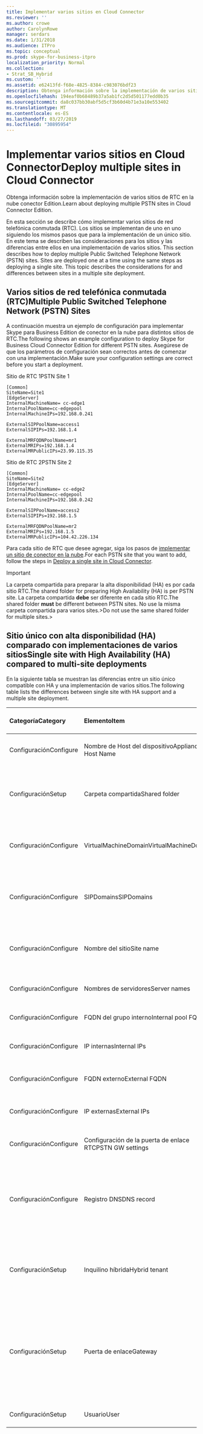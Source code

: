 ```yaml
---
title: Implementar varios sitios en Cloud Connector
ms.reviewer: ''
ms.author: crowe
author: CarolynRowe
manager: serdars
ms.date: 1/31/2018
ms.audience: ITPro
ms.topic: conceptual
ms.prod: skype-for-business-itpro
localization_priority: Normal
ms.collection:
- Strat_SB_Hybrid
ms.custom: ''
ms.assetid: e62413fd-f68e-4825-8384-c983076bdf23
description: Obtenga información sobre la implementación de varios sitios de RTC en la nube conector Edition.
ms.openlocfilehash: 194eaf0b68489b37a5ab1fc2d5d501177edd0b35
ms.sourcegitcommit: da8c037bb30abf5d5cf3b60d4b71e3a10e553402
ms.translationtype: MT
ms.contentlocale: es-ES
ms.lasthandoff: 03/27/2019
ms.locfileid: "30895954"
---
```

# <a name="deploy-multiple-sites-in-cloud-connector"></a><span data-ttu-id="31f43-103">Implementar varios sitios en Cloud Connector</span><span class="sxs-lookup"><span data-stu-id="31f43-103">Deploy multiple sites in Cloud Connector</span></span>
 
<span data-ttu-id="31f43-104">Obtenga información sobre la implementación de varios sitios de RTC en la nube conector Edition.</span><span class="sxs-lookup"><span data-stu-id="31f43-104">Learn about deploying multiple PSTN sites in Cloud Connector Edition.</span></span>
  
<span data-ttu-id="31f43-p101">En esta sección se describe cómo implementar varios sitios de red telefónica conmutada (RTC). Los sitios se implementan de uno en uno siguiendo los mismos pasos que para la implementación de un único sitio. En este tema se describen las consideraciones para los sitios y las diferencias entre ellos en una implementación de varios sitios. </span><span class="sxs-lookup"><span data-stu-id="31f43-p101">This section describes how to deploy multiple Public Switched Telephone Network (PSTN) sites. Sites are deployed one at a time using the same steps as deploying a single site. This topic describes the considerations for and differences between sites in a multiple site deployment.</span></span> 
  
## <a name="multiple-public-switched-telephone-network-pstn-sites"></a><span data-ttu-id="31f43-108">Varios sitios de red telefónica conmutada (RTC)</span><span class="sxs-lookup"><span data-stu-id="31f43-108">Multiple Public Switched Telephone Network (PSTN) Sites</span></span>

<span data-ttu-id="31f43-109">A continuación muestra un ejemplo de configuración para implementar Skype para Business Edition de conector en la nube para distintos sitios de RTC.</span><span class="sxs-lookup"><span data-stu-id="31f43-109">The following shows an example configuration to deploy Skype for Business Cloud Connector Edition for different PSTN sites.</span></span> <span data-ttu-id="31f43-110">Asegúrese de que los parámetros de configuración sean correctos antes de comenzar con una implementación.</span><span class="sxs-lookup"><span data-stu-id="31f43-110">Make sure your configuration settings are correct before you start a deployment.</span></span>
  
<span data-ttu-id="31f43-111">Sitio de RTC 1</span><span class="sxs-lookup"><span data-stu-id="31f43-111">PSTN Site 1</span></span>
  
```
[Common]
SiteName=Site1
[EdgeServer]
InternalMachineName= cc-edge1
InternalPoolName=cc-edgepool
InternalMachineIPs=192.168.0.241

ExternalSIPPoolName=access1
ExternalSIPIPs=192.168.1.4

ExternalMRFQDNPoolName=mr1
ExternalMRIPs=192.168.1.4
ExternalMRPublicIPs=23.99.115.35
```

<span data-ttu-id="31f43-112">Sitio de RTC 2</span><span class="sxs-lookup"><span data-stu-id="31f43-112">PSTN Site 2</span></span>
  
```
[Common]
SiteName=Site2
[EdgeServer]
InternalMachineName= cc-edge2
InternalPoolName=cc-edgepool
InternalMachineIPs=192.168.0.242

ExternalSIPPoolName=access2
ExternalSIPIPs=192.168.1.5

ExternalMRFQDNPoolName=mr2
ExternalMRIPs=192.168.1.5
ExternalMRPublicIPs=104.42.226.134
```

<span data-ttu-id="31f43-113">Para cada sitio de RTC que desee agregar, siga los pasos de [implementar un sitio de conector en la nube](deploy-a-single-site-in-cloud-connector.md).</span><span class="sxs-lookup"><span data-stu-id="31f43-113">For each PSTN site that you want to add, follow the steps in [Deploy a single site in Cloud Connector](deploy-a-single-site-in-cloud-connector.md).</span></span>
  
> [!IMPORTANT]
> <span data-ttu-id="31f43-114">La carpeta compartida para preparar la alta disponibilidad (HA) es por cada sitio RTC.</span><span class="sxs-lookup"><span data-stu-id="31f43-114">The shared folder for preparing High Availability (HA) is per PSTN site.</span></span> <span data-ttu-id="31f43-115">La carpeta compartida **debe** ser diferente en cada sitio RTC.</span><span class="sxs-lookup"><span data-stu-id="31f43-115">The shared folder **must** be different between PSTN sites.</span></span> <span data-ttu-id="31f43-116">No use la misma carpeta compartida para varios sites.></span><span class="sxs-lookup"><span data-stu-id="31f43-116">Do not use the same shared folder for multiple sites.></span></span> 
  
## <a name="single-site-with-high-availability-ha-compared-to-multi-site-deployments"></a><span data-ttu-id="31f43-117">Sitio único con alta disponibilidad (HA) comparado con implementaciones de varios sitios</span><span class="sxs-lookup"><span data-stu-id="31f43-117">Single site with High Availability (HA) compared to multi-site deployments</span></span>
<span data-ttu-id="31f43-118"><a name="BKMK_SingleSitecomparedtomulti-site"> </a></span><span class="sxs-lookup"><span data-stu-id="31f43-118"></span></span>

<span data-ttu-id="31f43-119">En la siguiente tabla se muestran las diferencias entre un sitio único compatible con HA y una implementación de varios sitios.</span><span class="sxs-lookup"><span data-stu-id="31f43-119">The following table lists the differences between single site with HA support and a multiple site deployment.</span></span>
  
|<span data-ttu-id="31f43-120">**Categoría**</span><span class="sxs-lookup"><span data-stu-id="31f43-120">**Category**</span></span>|<span data-ttu-id="31f43-121">**Elemento**</span><span class="sxs-lookup"><span data-stu-id="31f43-121">**Item**</span></span>|<span data-ttu-id="31f43-122">**Sitio único con HA**</span><span class="sxs-lookup"><span data-stu-id="31f43-122">**Single-Site with HA**</span></span>|<span data-ttu-id="31f43-123">**Varios sitios**</span><span class="sxs-lookup"><span data-stu-id="31f43-123">**Multi-Site**</span></span>|
|:-----|:-----|:-----|:-----|
|<span data-ttu-id="31f43-124">Configuración</span><span class="sxs-lookup"><span data-stu-id="31f43-124">Configure</span></span>  <br/> |<span data-ttu-id="31f43-125">Nombre de Host del dispositivo</span><span class="sxs-lookup"><span data-stu-id="31f43-125">Appliance Host Name</span></span> <br/> |<span data-ttu-id="31f43-126">**Diferentes** en todos los dispositivos.</span><span class="sxs-lookup"><span data-stu-id="31f43-126">**Different** across appliances</span></span> <br/> |<span data-ttu-id="31f43-127">**Diferentes** en todos los sitios de RTC.</span><span class="sxs-lookup"><span data-stu-id="31f43-127">**Different** across PSTN sites</span></span> <br/> |
|<span data-ttu-id="31f43-128">Configuración</span><span class="sxs-lookup"><span data-stu-id="31f43-128">Setup</span></span>  <br/> |<span data-ttu-id="31f43-129">Carpeta compartida</span><span class="sxs-lookup"><span data-stu-id="31f43-129">Shared folder</span></span>  <br/> |<span data-ttu-id="31f43-130">Requiere la **misma** carpeta compartida a través de dispositivos</span><span class="sxs-lookup"><span data-stu-id="31f43-130">Requires the **same** shared folder across appliances</span></span> <br/> |<span data-ttu-id="31f43-131">Requiere una carpeta compartida **distinta** en cada dispositivo.</span><span class="sxs-lookup"><span data-stu-id="31f43-131">Requires a **different** shared folder across appliances</span></span> <br/> |
|<span data-ttu-id="31f43-132">Configuración</span><span class="sxs-lookup"><span data-stu-id="31f43-132">Configure</span></span>  <br/> |<span data-ttu-id="31f43-133">VirtualMachineDomain</span><span class="sxs-lookup"><span data-stu-id="31f43-133">VirtualMachineDomain</span></span>  <br/> |<span data-ttu-id="31f43-134">Requiere el **mismo** dominio en todos los dispositivos.</span><span class="sxs-lookup"><span data-stu-id="31f43-134">Requires the **same** domain across appliances</span></span> <br/> |<span data-ttu-id="31f43-135">Requiere el **mismo** dominio en todos los sitios de RTC.</span><span class="sxs-lookup"><span data-stu-id="31f43-135">Requires the **same** domain across PSTN sites</span></span> <br/> |
|<span data-ttu-id="31f43-136">Configuración</span><span class="sxs-lookup"><span data-stu-id="31f43-136">Configure</span></span>  <br/> |<span data-ttu-id="31f43-137">SIPDomains</span><span class="sxs-lookup"><span data-stu-id="31f43-137">SIPDomains</span></span>  <br/> |<span data-ttu-id="31f43-138">Orden y nombres de dominio deben ser el **mismo** a través de dispositivos</span><span class="sxs-lookup"><span data-stu-id="31f43-138">Domain names and order should be the **same** across appliances</span></span> <br/> |<span data-ttu-id="31f43-139">Orden y nombres de dominio deben ser el **mismo** en todos los sitios de RTC</span><span class="sxs-lookup"><span data-stu-id="31f43-139">Domain names and order should be the **same** across PSTN sites</span></span> <br/> |
|<span data-ttu-id="31f43-140">Configuración</span><span class="sxs-lookup"><span data-stu-id="31f43-140">Configure</span></span>  <br/> |<span data-ttu-id="31f43-141">Nombre del sitio</span><span class="sxs-lookup"><span data-stu-id="31f43-141">Site name</span></span>  <br/> |<span data-ttu-id="31f43-142">Un nombre del sitio **igual** en todos los dispositivos.</span><span class="sxs-lookup"><span data-stu-id="31f43-142">**Same** Site Name across appliances</span></span> <br/> |<span data-ttu-id="31f43-143">Un nombre del sitio **diferente** en todos los sitios de RTC.</span><span class="sxs-lookup"><span data-stu-id="31f43-143">**Different** Site Name across PSTN sites</span></span> <br/> |
|<span data-ttu-id="31f43-144">Configuración</span><span class="sxs-lookup"><span data-stu-id="31f43-144">Configure</span></span>  <br/> |<span data-ttu-id="31f43-145">Nombres de servidores</span><span class="sxs-lookup"><span data-stu-id="31f43-145">Server names</span></span>  <br/> |<span data-ttu-id="31f43-146">**Diferentes** en todos los dispositivos.</span><span class="sxs-lookup"><span data-stu-id="31f43-146">**Different** across appliances</span></span> <br/> |<span data-ttu-id="31f43-147">**Diferentes** en todos los sitios de RTC.</span><span class="sxs-lookup"><span data-stu-id="31f43-147">**Different** across PSTN sites</span></span> <br/> |
|<span data-ttu-id="31f43-148">Configuración</span><span class="sxs-lookup"><span data-stu-id="31f43-148">Configure</span></span>  <br/> |<span data-ttu-id="31f43-149">FQDN del grupo interno</span><span class="sxs-lookup"><span data-stu-id="31f43-149">Internal pool FQDNs</span></span>  <br/> |<span data-ttu-id="31f43-150">**Iguales** en todos los dispositivos.</span><span class="sxs-lookup"><span data-stu-id="31f43-150">**Same** across appliances</span></span> <br/> |<span data-ttu-id="31f43-151">**Iguales** en todos los sitios de RTC.</span><span class="sxs-lookup"><span data-stu-id="31f43-151">**Same** across PSTN sites</span></span> <br/> |
|<span data-ttu-id="31f43-152">Configuración</span><span class="sxs-lookup"><span data-stu-id="31f43-152">Configure</span></span>  <br/> |<span data-ttu-id="31f43-153">IP internas</span><span class="sxs-lookup"><span data-stu-id="31f43-153">Internal IPs</span></span>  <br/> |<span data-ttu-id="31f43-154">**Diferentes** en todos los dispositivos.</span><span class="sxs-lookup"><span data-stu-id="31f43-154">**Different** across appliances</span></span> <br/> |<span data-ttu-id="31f43-155">**Diferentes** en todos los sitios de RTC.</span><span class="sxs-lookup"><span data-stu-id="31f43-155">**Different** across PSTN sites</span></span> <br/> |
|<span data-ttu-id="31f43-156">Configuración</span><span class="sxs-lookup"><span data-stu-id="31f43-156">Configure</span></span>  <br/> |<span data-ttu-id="31f43-157">FQDN externo</span><span class="sxs-lookup"><span data-stu-id="31f43-157">External FQDN</span></span>  <br/> |<span data-ttu-id="31f43-158">**Igual** en todos los dispositivos.</span><span class="sxs-lookup"><span data-stu-id="31f43-158">**Same** across appliances</span></span> <br/> |<span data-ttu-id="31f43-159">**Diferente** en todos los sitios de RTC.</span><span class="sxs-lookup"><span data-stu-id="31f43-159">**Different** across PSTN sites</span></span> <br/> |
|<span data-ttu-id="31f43-160">Configuración</span><span class="sxs-lookup"><span data-stu-id="31f43-160">Configure</span></span>  <br/> |<span data-ttu-id="31f43-161">IP externas</span><span class="sxs-lookup"><span data-stu-id="31f43-161">External IPs</span></span>  <br/> |<span data-ttu-id="31f43-162">**Diferentes** en todos los dispositivos.</span><span class="sxs-lookup"><span data-stu-id="31f43-162">**Different** across appliances</span></span> <br/> |<span data-ttu-id="31f43-163">**Diferentes** en todos los sitios de RTC.</span><span class="sxs-lookup"><span data-stu-id="31f43-163">**Different** across PSTN sites</span></span> <br/> |
|<span data-ttu-id="31f43-164">Configuración</span><span class="sxs-lookup"><span data-stu-id="31f43-164">Configure</span></span>  <br/> |<span data-ttu-id="31f43-165">Configuración de la puerta de enlace RTC</span><span class="sxs-lookup"><span data-stu-id="31f43-165">PSTN GW settings</span></span>  <br/> |<span data-ttu-id="31f43-166">**Igual** en todos los dispositivos.</span><span class="sxs-lookup"><span data-stu-id="31f43-166">**Same** across appliances</span></span> <br/> |<span data-ttu-id="31f43-167">**Diferente** en todos los sitios de RTC.</span><span class="sxs-lookup"><span data-stu-id="31f43-167">**Different** across PSTN sites</span></span> <br/> |
|<span data-ttu-id="31f43-168">Configuración</span><span class="sxs-lookup"><span data-stu-id="31f43-168">Configure</span></span>  <br/> |<span data-ttu-id="31f43-169">Registro DNS</span><span class="sxs-lookup"><span data-stu-id="31f43-169">DNS record</span></span>  <br/> |<span data-ttu-id="31f43-170">Agregar registros con el **mismo** FQDN externos de acceso y direcciones IP **diferentes**</span><span class="sxs-lookup"><span data-stu-id="31f43-170">Add records with the **same** External Access FQDNs and **different** IP addresses</span></span> <br/> |<span data-ttu-id="31f43-171">Agregar registros con **diferentes** FQDN de acceso externo y **diferentes** direcciones IP</span><span class="sxs-lookup"><span data-stu-id="31f43-171">Add records with **different** External Access FQDNs and **different** IP addresses</span></span> <br/> |
|<span data-ttu-id="31f43-172">Configuración</span><span class="sxs-lookup"><span data-stu-id="31f43-172">Setup</span></span>  <br/> |<span data-ttu-id="31f43-173">Inquilino híbrida</span><span class="sxs-lookup"><span data-stu-id="31f43-173">Hybrid tenant</span></span>  <br/> |<span data-ttu-id="31f43-174">Configurar HybridPSTNSite</span><span class="sxs-lookup"><span data-stu-id="31f43-174">Set HybridPSTNSite</span></span>  <br/> <span data-ttu-id="31f43-175">Configurar PeerDestination para la reserva</span><span class="sxs-lookup"><span data-stu-id="31f43-175">Set PeerDestination for fallback</span></span>  <br/> |<span data-ttu-id="31f43-176">Configurar HybridPSTNSite</span><span class="sxs-lookup"><span data-stu-id="31f43-176">Set HybridPSTNSite</span></span>  <br/> <span data-ttu-id="31f43-177">Configurar PeerDestination para la reserva</span><span class="sxs-lookup"><span data-stu-id="31f43-177">Set PeerDestination for fallback</span></span>  <br/> |
|<span data-ttu-id="31f43-178">Configuración</span><span class="sxs-lookup"><span data-stu-id="31f43-178">Setup</span></span>  <br/> |<span data-ttu-id="31f43-179">Puerta de enlace</span><span class="sxs-lookup"><span data-stu-id="31f43-179">Gateway</span></span>  <br/> |<span data-ttu-id="31f43-180">Asignación de MS GW **M:N** en este sitio</span><span class="sxs-lookup"><span data-stu-id="31f43-180">MS GW **M:N** mapping in this site</span></span> <br/> |<span data-ttu-id="31f43-181">Las puertas de enlace RTC en cada sitio RTC deben conectarse solamente a los servidores de mediación en el mismo sitio.</span><span class="sxs-lookup"><span data-stu-id="31f43-181">PSTN gateway(s) in each PSTN site should only connect to the Mediation Server(s) in the same site</span></span>  <br/> |
|<span data-ttu-id="31f43-182">Configuración</span><span class="sxs-lookup"><span data-stu-id="31f43-182">Setup</span></span>  <br/> |<span data-ttu-id="31f43-183">Usuario</span><span class="sxs-lookup"><span data-stu-id="31f43-183">User</span></span>  <br/> |<span data-ttu-id="31f43-184">Configurar UserPSTNSettings</span><span class="sxs-lookup"><span data-stu-id="31f43-184">Set UserPSTNSettings</span></span>  <br/> |<span data-ttu-id="31f43-185">Configurar UserPSTNSettings</span><span class="sxs-lookup"><span data-stu-id="31f43-185">Set UserPSTNSettings</span></span>  <br/> |
   

